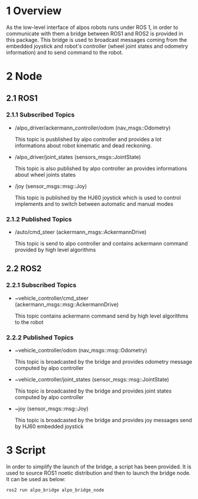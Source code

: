 # 1 Overview #

As the low-level interface of alpos robots runs under ROS 1, in order to communicate with them a bridge between ROS1 and ROS2 is provided in this package. This bridge is used to broadcast messages coming from the embedded joystick and robot's controller (wheel joint states and odometry information) and to send command to the robot.

# 2 Node #

## 2.1 ROS1 ##

### 2.1.1 Subscribed Topics ###

- /alpo_driver/ackermann_controller/odom (nav_msgs::Odometry)

  This topic is pusblished by alpo controller and provides a lot informations about robot kinematic and dead reckoning.

- /alpo_driver/joint_states (sensors_msgs::JointState)

  This topic is also published by alpo controller an provides informations about wheel joints states

- /joy (sensor_msgs::msg::Joy)

  This topic is published by the HJ60 joystick which is used to control implements and to switch between automatic and manual modes 

### 2.1.2 Published Topics ###

- /auto/cmd_steer (ackermann_msgs::AckermannDrive)

  This topic is send to alpo controller and contains ackermann command provided by high level algorithms

## 2.2 ROS2 ##

### 2.2.1 Subscribed Topics ###

- ~vehicle_controller/cmd_steer (ackermann_msgs::msg::AckermannDrive)

  This topic contains ackermann command send by high level algorithms to the robot  

### 2.2.2 Published Topics ###

- ~vehicle_controller/odom (nav_msgs::msg::Odometry)

  This topic is broadcasted by the bridge and provides odometry message computed by alpo controller 

- ~vehicle_controller/joint_states (sensor_msgs::msg::JointState)

  This topic is broadcasted by the bridge and provides joint states computed by alpo controller 

- ~joy (sensor_msgs::msg::Joy)

  This topic is broadcasted by the bridge and provides joy messages send by HJ60 embedded joystick 


# 3 Script #

In order to simplify the launch of the bridge, a script has been provided. It is used to source ROS1 noetic distribution and then to launch the bridge node. It can be used as below:

    ros2 run alpo_bridge alpo_bridge_node
